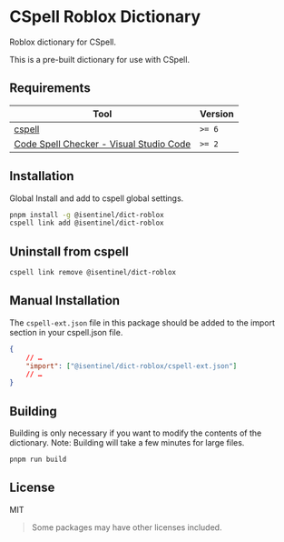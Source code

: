 # CSpell Roblox Dictionary

Roblox dictionary for CSpell.

This is a pre-built dictionary for use with CSpell.

## Requirements

| Tool                                                                                                                                 | Version |
| ------------------------------------------------------------------------------------------------------------------------------------ | ------- |
| [cspell](https://github.com/streetsidesoftware/cspell)                                                                               | `>= 6`  |
| [Code Spell Checker - Visual Studio Code](https://marketplace.visualstudio.com/items?itemName=streetsidesoftware.code-spell-checker) | `>= 2`  |

## Installation

Global Install and add to cspell global settings.

```sh
pnpm install -g @isentinel/dict-roblox
cspell link add @isentinel/dict-roblox
```

## Uninstall from cspell

```sh
cspell link remove @isentinel/dict-roblox
```

## Manual Installation

The `cspell-ext.json` file in this package should be added to the import section in your cspell.json file.

```json
{
	// …
	"import": ["@isentinel/dict-roblox/cspell-ext.json"]
	// …
}
```

## Building

Building is only necessary if you want to modify the contents of the dictionary. Note: Building will take a few minutes for large files.

```sh
pnpm run build
```

## License

MIT

> Some packages may have other licenses included.
